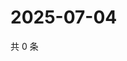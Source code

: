 # 2025-07-04

共 0 条

<!-- BEGIN ZHIHUVIDEO -->
<!-- 最后更新时间 Fri Jul 04 2025 05:10:52 GMT+0800 (China Standard Time) -->

<!-- END ZHIHUVIDEO -->
